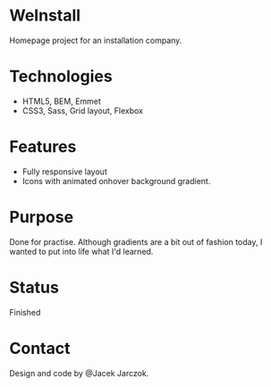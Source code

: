 # WeInstall
Homepage project for an installation company.

# Technologies
* HTML5, BEM, Emmet
* CSS3, Sass, Grid layout, Flexbox

# Features
* Fully responsive layout
* Icons with animated onhover background gradient.

# Purpose 
Done for practise. Although gradients are a bit out of fashion today, I wanted to put into life what I'd learned.

# Status
Finished

# Contact
Design and code by @Jacek Jarczok.
